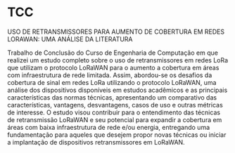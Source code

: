 # TCC
USO DE RETRANSMISSORES PARA AUMENTO DE COBERTURA EM REDES  LORAWAN: UMA ANÁLISE DA LITERATURA

Trabalho de Conclusão do Curso de Engenharia de Computação em que realizei um estudo completo sobre o uso de retransmissores em redes LoRa que utilizam o protocolo LoRaWAN para o aumento a cobertura em áreas com infraestrutura de rede limitada. Assim, abordou-se os desafios da cobertura de sinal em redes LoRa utilizando o protocolo LoRaWAN, uma análise dos dispositivos disponíveis em estudos acadêmicos e as principais características das normas técnicas, apresentando um comparativo das características, vantagens, desvantagens, casos de uso e outras métricas de interesse. O estudo visou contribuir para o entendimento das técnicas de retransmissão LoRaWAN e seu potencial para expandir a cobertura em áreas com baixa infraestrutura de rede e/ou energia, entregando uma fundamentação para aqueles que desejem propor novas técnicas ou iniciar a implantação de dispositivos retransmissores em LoRaWAN.
